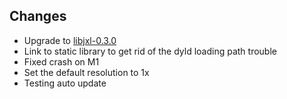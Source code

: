 ## Changes

* Upgrade to [libjxl-0.3.0](https://gitlab.com/wg1/jpeg-xl/-/releases/v0.3)
* Link to static library to get rid of the dyld loading path trouble
* Fixed crash on M1
* Set the default resolution to 1x
* Testing auto update
